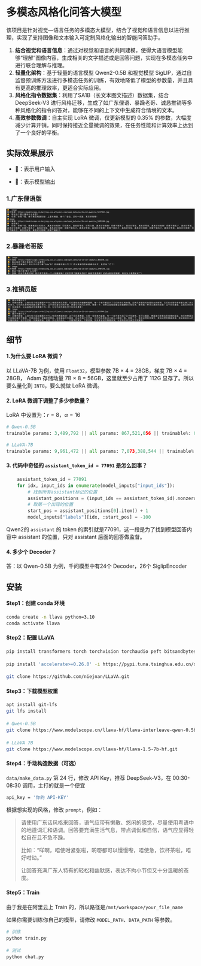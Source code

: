 # 多模态风格化问答大模型

该项目是针对视觉—语言任务的多模态大模型，结合了视觉和语言信息以进行推理，实现了支持图像和文本输入可定制风格化输出的智能问答助手。

1. **结合视觉和语言信息**：通过对视觉和语言的共同建模，使得大语言模型能够“理解”图像内容，生成相关的文字描述或是回答问题，实现在多模态任务中进行联合理解与推理。
2. **轻量化架构**：基于轻量的语言模型 Qwen2-0.5B 和视觉模型 SigLIP，通过自监督预训练方法进行多模态任务的训练，有效地降低了模型的参数量，并且具有更高的推理效率，更适合实际应用。
3. **风格化指令数据集**：利用了SA1B（长文本图文描述）数据集，结合 DeepSeek-V3 进行风格迁移，生成了如广东俚语、暴躁老哥、诚恳推销等多种风格化的指令问答对，能够在不同的上下文中生成符合情境的文本。
4. **高效参数微调**：自主实现 LoRA 微调，仅更新模型的 0.35% 的参数，大幅度减少计算开销，同时保持接近全量微调的效果，在任务性能和计算效率上达到了一个良好的平衡。



## 实际效果展示

- 🤗：表示用户输入

- 🤖：表示模型输出



### 1.广东俚语版

![image](./images/广东本地人.png)



### 2.暴躁老哥版

![image](./images/暴躁老哥.png)



### 3.推销员版

![image](./images/推销员.png)



## 细节

#### 1.为什么要 LoRA 微调？

以 LLaVA-7B 为例，使用 `Float32`，模型参数 7B $\times$ 4 = 28GB，梯度 7B $\times$ 4 = 28GB， Adam 存储动量 7B $\times$ 8 = 56GB，这里就至少占用了 112G 显存了。所以要么量化到 `INT8`，要么就做 LoRA 微调。



#### 2. LoRA 微调下调整了多少参数量？

LoRA 中设置为：$r=8$，$\alpha=16$

```python
# Qwen-0.5B
trainable params: 3,489,792 || all params: 867,521,056 || trainable%: 0.4023
```



```python
# LLaVA-7B
trainable params: 9,961,472 || all params: 7,073,388,544 || trainable%: 0.1408
```



#### 3. 代码中奇怪的 `assistant_token_id = 77091` 是怎么回事？

```python
    assistant_token_id = 77091
    for idx, input_ids in enumerate(model_inputs["input_ids"]):
        # 找到所有assistant标记的位置
        assistant_positions = (input_ids == assistant_token_id).nonzero()
        # 取第一个出现的位置
        start_pos = assistant_positions[0].item() + 1
        model_inputs["labels"][idx, :start_pos] = -100
```

Qwen2的 `assistant` 的 token 的索引就是77091，这一段是为了找到模型回答内容中 assistant 的位置，只对 assistant 后面的回答做监督。



#### 4. 多少个 Decoder？

答：以 Qwen-0.5B 为例，千问模型中有24个 Decoder，26个 SiglipEncoder



## 安装

#### Step1：创建 conda 环境

```bash
conda create -n llava python=3.10
conda activate llava
```



#### Step2：配置 LLaVA

```bash
pip install transformers torch torchvision torchaudio peft bitsandbytes openai tqdm -i https://pypi.tuna.tsinghua.edu.cn/simple

pip install 'accelerate>=0.26.0' -i https://pypi.tuna.tsinghua.edu.cn/simple

git clone https://github.com/niejnan/LLaVA.git
```



#### Step3：下载模型权重

```bash
apt install git-lfs
git lfs install

# Qwen-0.5B
git clone https://www.modelscope.cn/llava-hf/llava-interleave-qwen-0.5b-hf.git

# LLaVA 7B
git clone https://www.modelscope.cn/llava-hf/llava-1.5-7b-hf.git
```



#### Step4：手动构造数据（可选）

`data/make_data.py` 第 24 行，修改 API Key，推荐 DeepSeek-V3，在 00:30-08:30 调用，主打的就是一个便宜

```bash
api_key = '你的 API-KEY'
```

根据想实现的风格，修改 `prompt`，例如：

> 请使用广东话风格来回答，语气应带有懒散、悠闲的感觉，尽量使用粤语中的地道词汇和语调。回答要充满生活气息，带点调侃和自信，语气应显得轻松自在且不急不躁。
>
> 比如：“咩啊，唔使咁紧张啦，啲嘢都可以慢慢嚟，唔使急，饮杯茶啦，唔好咁攰。”
>
> 让回答充满广东人特有的轻松和幽默感，表达不拘小节但又十分温暖的态度。



#### Step5：Train

由于我是在阿里云上 Train 的，所以路径是`/mnt/workspace/your_file_name`

如果你需要训练你自己的模型，请修改 `MODEL_PATH`、`DATA_PATH` 等参数。

```bash
# 训练
python train.py

# 测试
python chat.py
```




